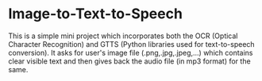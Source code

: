 # Image-to-Text-to-Speech
This is a simple mini project which incorporates both the OCR (Optical Character Recognition) and GTTS (Python libraries used for text-to-speech conversion). It asks for user's image file (.png,.jpg,.jpeg,...) which contains clear visible text and then gives back the audio file (in mp3 format) for the same.
